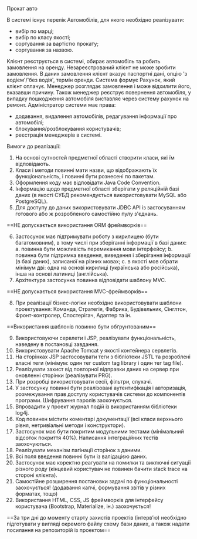 Прокат авто

В системі існує перелік Автомобілів, для якого необхідно реалізувати:
- вибір по марці;
- вибір по класу якості;
- сортування за вартістю прокату;
- сортування за назвою.

Клієнт реєструється в системі, обирає автомобіль та робить замовлення на оренду. Незареєстрований клієнт не може зробити замовлення. 
В даних замовлення клієнт вказує паспортні дані, опцію 'з водієм'/'без водія', термін оренди. Система формує Рахунок, який клієнт оплачує.
Менеджер розглядає замовлення і може відхилити його, вказавши причину. 
Також менеджер реєструє повернення автомобіля, у випадку пошкодження автомобіля виставляє через систему рахунок на ремонт.
Адміністратор системи має права:
- додавання, видалення автомобілів, редагування інформації про автомобілі;
- блокування/розблокування користувачів;
- реєстрація менеджерів в системі.

Вимоги до реалізації:
1. На основі сутностей предметної області створити класи, які їм відповідають. 
2. Класи і методи повинні мати назви, що відображають їх функціональність, і повинні бути 
рознесені по пакетам. 
3. Оформлення коду має відповідати Java Code Convention. 
4. Інформацію щодо предметної області зберігати у реляційній базі даних (в якості СУБД 
рекомендується використовувати MySQL або PostgreSQL).
5. Для доступу до даних використовувати JDBC API із застосуванням готового або ж 
розробленого самостійно пулу з'єднань.

==НЕ допускається використання ORM фреймворків==

6. Застосунок має підтримувати роботу з кирилицею (бути багатомовним), в тому числі при 
зберіганні інформації в базі даних: 
a. повинна бути можливість перемикання мови інтерфейсу; 
b. повинна бути підтримка введення, виведення і зберігання інформації (в базі даних), 
записаної на різних мовах; 
c. в якості мов обрати мінімум дві: одна на основі кирилиці (українська або російська), 
інша на основі латиниці (англійська). 
7. Архітектура застосунка повинна відповідати шаблону MVC.

==НЕ допускається використання MVC-фреймворків==

8. При реалізації бізнес-логіки необхідно використовувати шаблони проектування: Команда, 
Стратегія, Фабрика, Будівельник, Сінглтон, Фронт-контролер, Спостерігач, Адаптер та ін.

==Використання шаблонів повинно бути обґрунтованим==

9. Використовуючи сервлети і JSP, реалізувати функціональність, наведену в постановці 
завдання. 
10. Використовувати Apache Tomcat у якості контейнера сервлетів. 
11. На сторінках JSP застосовувати теги з бібліотеки JSTL та розроблені власні теги (мінімум: один 
тег custom tag library і один тег tag file).
12. Реалізувати захист від повторної відправки даних на сервер при оновленні сторінки
(реалізувати PRG).
13. При розробці використовувати сесії, фільтри, слухачі.
14. У застосунку повинні бути реалізовані аутентифікація і авторизація, розмежування прав 
доступу користувачів системи до компонентів програми. Шифрування паролів заохочується.
15. Впровадити у проект журнал подій із використанням бібліотеки log4j. 
16. Код повинен містити коментарі документації (всі класи верхнього рівня, нетривіальні методи 
і конструктори).
17. Застосунок має бути покритим модульними тестами (мінімальний відсоток покриття 40%). 
Написання інтеграційних тестів заохочуються.
18. Реалізувати механізм пагінації сторінок з даними.
19. Всі поля введення повинні бути із валідацією даних.
20. Застосунок має коректно реагувати на помилки та виключні ситуації різного роду (кінцевий 
користувач не повинен бачити stack trace на стороні клієнта).
21. Самостійне розширення постановки задачі по функціональності заохочується! (додавання 
капчі, формування звітів у різних форматах, тощо)
22. Використання HTML, CSS, JS фреймворків для інтерфейсу користувача (Bootstrap, Materialize, 
ін.) заохочується!

==За три дні до моменту старту захистів проектів (інтерв’ю) необхідно підготувати у 
вигляді окремого файлу схему бази даних, а також надати посилання на репозиторій із 
проектом==
